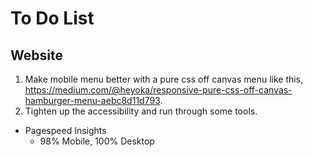 # To Do List

## Website

1. Make mobile menu better with a pure css off canvas menu like this, https://medium.com/@heyoka/responsive-pure-css-off-canvas-hamburger-menu-aebc8d11d793.
2. Tighten up the accessibility and run through some tools.
  - Pagespeed Insights
    - 98% Mobile, 100% Desktop
